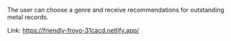 The user can choose a genre and receive recommendations for outstanding metal records.

Link: https://friendly-froyo-31cacd.netlify.app/
